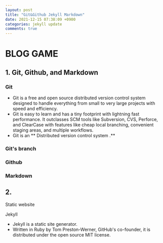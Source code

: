 ```yaml
---
layout: post
title: "Git&Github Jekyll Markdown"
date: 2021-12-15 07:38:09 +0900
categories: jekyll update
comments: true
---
```


# BLOG GAME
## 1. Git, Github, and Markdown
### Git 

- Git is a free and open source distributed version control system designed to handle everything from small to very large projects with speed and efficiency.
- Git is easy to learn and has a tiny footprint with lightning fast performance. It outclasses SCM tools like Subversion, CVS, Perforce, and ClearCase with features like cheap local branching, convenient staging areas, and multiple workflows.
- Git is an ** Distributed version control system .**
### Git's branch
### Github
### Markdown

## 2. 
Static website

Jekyll
- Jekyll is a static site generator. 
- Written in Ruby by Tom Preston-Werner, GitHub's co-founder, it is distributed under the open source MIT license.
